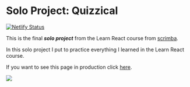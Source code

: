 # Solo Project: Quizzical

[![Netlify Status](https://api.netlify.com/api/v1/badges/8b7ba71a-99a3-4b11-82f5-95a6ab44551d/deploy-status)](https://app.netlify.com/sites/quizzical-react-app/deploys)

This is the final **_solo project_** from the Learn React course from [scrimba](https://scrimba.com/learn/learnreact).

In this solo project I put to practice everything I learned in the Learn React course.

If you want to see this page in production click [here](https://quizzical-react-app.netlify.app/).

![](https://scrimba.ams3.digitaloceanspaces.com/assets/emails/reactv2/projects/Quizzical.jpg)
